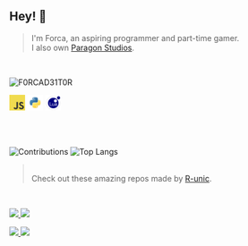 ## Hey! 👋 
> I'm Forca, an aspiring programmer and part-time gamer.<br/> I also own [Paragon Studios](https://github.com/Paragon-Studios).
<br/> 
 <p align="left"> 
   <img src="https://komarev.com/ghpvc/?username=F0RCAD31T0R&label=Profile%20views&color=0e75b6&style=flat" alt="F0RCAD31T0R" /> 
 </p> 
 <code><img height="28" src="https://raw.githubusercontent.com/github/explore/80688e429a7d4ef2fca1e82350fe8e3517d3494d/topics/javascript/javascript.png"></code> 
 <code><img height="28"    src="https://raw.githubusercontent.com/github/explore/80688e429a7d4ef2fca1e82350fe8e3517d3494d/topics/python/python.png"></code> 
 <code><img height="28"   src="https://raw.githubusercontent.com/github/explore/80688e429a7d4ef2fca1e82350fe8e3517d3494d/topics/lua/lua.png"></code> 
  
 <br/><br/> 
 <p align="left"> 
   <img src="https://github-readme-stats.vercel.app/api?username=F0RCAD31T0R&show_icons=true&theme=dark" alt="Contributions" /> 
   <img src="https://github-readme-stats.vercel.app/api/top-langs/?username=F0RCAD31T0R&layout=compact&theme=dark" alt="Top Langs" /> 
 </p>

> <br/> Check out these amazing repos made by [R-unic](https://github.com/r-unic).
<br/> 
 <p align="left"> 
   <a href="https://github.com/cosmo-lang/cosmo"> 
     <img src="https://github-readme-stats.vercel.app/api/pin/?username=R-unic&repo=cosmo&theme=dark" /> 
   </a> 
   <a href="https://github.com/R-unic/crystallizer"> 
     <img src="https://github-readme-stats.vercel.app/api/pin/?username=R-unic&repo=crystallizer&theme=dark" /> 
   </a> 
 </p> 
 <p align="left"> 
   <a href="https://github.com/R-unic/WizWikiAPI"> 
     <img src="https://github-readme-stats.vercel.app/api/pin/?username=R-unic&repo=WizWikiAPI&theme=dark" /> 
   </a> 
   <a href="https://github.com/R-unic/Luay"> 
     <img src="https://github-readme-stats.vercel.app/api/pin/?username=R-unic&repo=Luay&theme=dark" /> 
   </a> 
 </p>